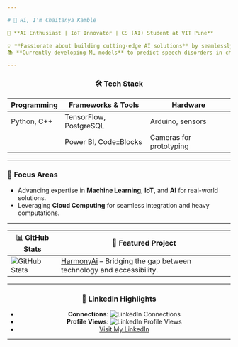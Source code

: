 ```yaml
---

# 👋 Hi, I'm Chaitanya Kamble  

🚀 **AI Enthusiast | IoT Innovator | CS (AI) Student at VIT Pune**  

💡 **Passionate about building cutting-edge AI solutions** by seamlessly blending hardware and software.  
📚 **Currently developing ML models** to predict speech disorders in children using **CNN/CRNN**.  

---
```


<div align="center">

### 🛠️ **Tech Stack**
| **Programming**  | **Frameworks & Tools**    | **Hardware**         |
|-------------------|---------------------------|----------------------|
| Python, C++       | TensorFlow, PostgreSQL    | Arduino, sensors     |
|                   | Power BI, Code::Blocks    | Cameras for prototyping |

</div>  

---

### 🎯 **Focus Areas**  
- Advancing expertise in **Machine Learning**, **IoT**, and **AI** for real-world solutions.  
- Leveraging **Cloud Computing** for seamless integration and heavy computations.  

---

<div align="center">

| **📊 GitHub Stats**                            | **🌟 Featured Project**                                   |
|------------------------------------------------|----------------------------------------------------------|
| ![GitHub Stats](https://github-readme-stats.vercel.app/api?username=Chaitanya-Kk&show_icons=true&theme=radical) | [HarmonyAi](https://github.com/Chaitanya-Kk/HarmonyAI) – Bridging the gap between technology and accessibility. |

</div>  

---

<div align="center">

### 🔗 **LinkedIn Highlights**
- **Connections**: ![LinkedIn Connections](https://img.shields.io/badge/Connections-500%2B-blue?style=flat&logo=linkedin)  
- **Profile Views**: ![LinkedIn Profile Views](https://img.shields.io/badge/Profile%20Views-100%2B-green?style=flat&logo=linkedin)  
- [Visit My LinkedIn](https://www.linkedin.com/in/chaitanya-kamble19/)  

</div>

---
